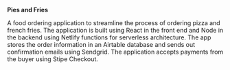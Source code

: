**Pies and Fries**

 A food ordering application to streamline the process of 
 ordering pizza and french fries.
 The application is built using React in the front end and Node in the backend using Netlify functions for serverless  architecture.
 The app stores the order information in an Airtable database
 and sends out confirmation emails using Sendgrid. The 
 application accepts payments from the buyer using Stipe Checkout.
 
